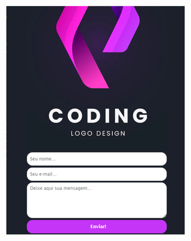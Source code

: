 <div align="center">
  <img src="https://github.com/Lucas-Pinto-Martins/meus-projetos/blob/main/formulario-responsivo/assets/formulario-responsivo.png">
 </div>
